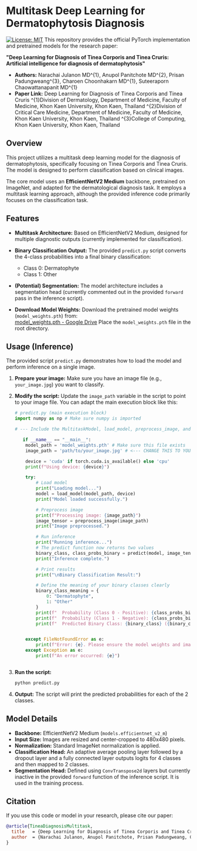# Multitask Deep Learning for Dermatophytosis Diagnosis

[![License: MIT](https://img.shields.io/badge/License-MIT-yellow.svg)](https://opensource.org/licenses/MIT) This repository provides the official PyTorch implementation and pretrained models for the research paper:

**"Deep Learning for Diagnosis of Tinea Corporis and Tinea Cruris: Artificial intelligence for diagnosis of dermatophytosis"**

* **Authors:** Narachai Julanon MD^{1}, Anupol Panitchote MD^{2}, Prisan Padungweang^{3}, Charoen Choonhakarn MD^{1}, Suteeraporn Chaowattanapanit MD^{1}
* **Paper Link:** Deep Learning for Diagnosis of Tinea Corporis and Tinea Cruris
^{1}Division of Dermatology, Department of Medicine, Faculty of Medicine, Khon Kaen University, Khon Kaen, Thailand
^{2}Division of Critical Care Medicine, Department of Medicine, Faculty of Medicine, Khon Kaen University, Khon Kaen, Thailand
^{3}College of Computing, Khon Kaen University, Khon Kaen, Thailand

## Overview

This project utilizes a multitask deep learning model for the diagnosis of dermatophytosis, specifically focusing on Tinea Corporis and Tinea Cruris. The model is designed to perform classification based on clinical images.

The core model uses an **EfficientNetV2 Medium** backbone, pretrained on ImageNet, and adapted for the dermatological diagnosis task. It employs a multitask learning approach, although the provided inference code primarily focuses on the classification task.

## Features

* **Multitask Architecture:** Based on EfficientNetV2 Medium, designed for multiple diagnostic outputs (currently implemented for classification).
* **Binary Classification Output:** The provided `predict.py` script converts the 4-class probabilities into a final binary classification:
    * Class 0: Dermatophyte
    * Class 1: Other
* **(Potential) Segmentation:** The model architecture includes a segmentation head (currently commented out in the provided `forward` pass in the inference script). 

* **Download Model Weights:**
    Download the pretrained model weights (`model_weights.pth`) from:  
    [model_weights.pth - Google Drive](https://drive.google.com/file/d/1HmNw-HUnVZiwWpCZKOltnD_gHjHUI0aL/view?usp=drive_link)
    Place the `model_weights.pth` file in the root directory.

## Usage (Inference)

The provided script `predict.py` demonstrates how to load the model and perform inference on a single image.

1.  **Prepare your image:** Make sure you have an image file (e.g., `your_image.jpg`) you want to classify.
2.  **Modify the script:** Update the `image_path` variable in the script to point to your image file. You can adapt the main execution block like this:

    ```python
    # predict.py (main execution block)
    import numpy as np # Make sure numpy is imported

    # --- Include the MultitaskModel, load_model, preprocess_image, and predict functions here ---

       if __name__ == "__main__":
        model_path = 'model_weights.pth' # Make sure this file exists
        image_path = 'path/to/your_image.jpg' # <--- CHANGE THIS TO YOUR IMAGE PATH

        device = 'cuda' if torch.cuda.is_available() else 'cpu'
        print(f"Using device: {device}")

        try:
            # Load model
            print("Loading model...")
            model = load_model(model_path, device)
            print("Model loaded successfully.")

            # Preprocess image
            print(f"Processing image: {image_path}")
            image_tensor = preprocess_image(image_path)
            print("Image preprocessed.")

            # Run inference
            print("Running inference...")
            # The predict function now returns two values
            binary_class, class_probs_binary = predict(model, image_tensor, device)
            print("Inference complete.")

            # Print results
            print("\nBinary Classification Result:")

            # Define the meaning of your binary classes clearly
            binary_class_meaning = {
                0: "Dermatophyte", 
                1: "Other"
            }
            print(f"  Probability (Class 0 - Positive): {class_probs_binary[0]:.4f}")
            print(f"  Probability (Class 1 - Negative): {class_probs_binary[1]:.4f}")
            print(f"  Predicted Binary Class: {binary_class} ({binary_class_meaning[binary_class]})")


        except FileNotFoundError as e:
            print(f"Error: {e}. Please ensure the model weights and image file exist at the specified paths.")
        except Exception as e:
            print(f"An error occurred: {e}")

    ```
    ```

3.  **Run the script:**
    ```bash
    python predict.py
    ```

4.  **Output:** The script will print the predicted probabilities for each of the 2 classes.

## Model Details

* **Backbone:** EfficientNetV2 Medium (`models.efficientnet_v2_m`)
* **Input Size:** Images are resized and center-cropped to 480x480 pixels.
* **Normalization:** Standard ImageNet normalization is applied.
* **Classification Head:** An adaptive average pooling layer followed by a dropout layer and a fully connected layer outputs logits for 4 classes and then mapped to 2 classes.
* **Segmentation Head:** Defined using `ConvTranspose2d` layers but currently inactive in the provided `forward` function of the inference script. It is used in the training process.

## Citation

If you use this code or model in your research, please cite our paper:

```bibtex
@article{TineaDiagnosisMultitask, 
  title   = {Deep Learning for Diagnosis of Tinea Corporis and Tinea Cruris},
  author  = {Narachai Julanon, Anupol Panitchote, Prisan Padungweang, Charoen Choonhakarn, Suteeraporn Chaowattanapanit},
}
